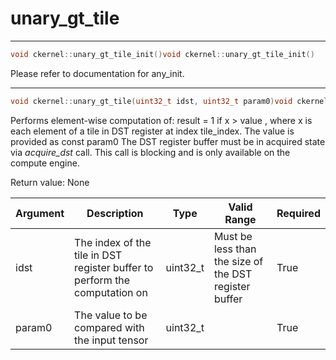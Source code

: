 # unary_gt_tile

---
```cpp
void ckernel::unary_gt_tile_init()void ckernel::unary_gt_tile_init()
```

Please refer to documentation for any_init. 

---
```cpp
void ckernel::unary_gt_tile(uint32_t idst, uint32_t param0)void ckernel::unary_gt_tile(uint32_t idst, uint32_t param0)
```

Performs element-wise computation of: result = 1 if x > value , where x is each element of a tile in DST register at index tile_index. The value is provided as const param0 The DST register buffer must be in acquired state via *acquire_dst* call. This call is blocking and is only available on the compute engine.

Return value: None

| Argument      | Description                                                                | Type      | Valid Range                                           | Required       |
|---------------|----------------------------------------------------------------------------|-----------|-------------------------------------------------------|----------------|
| idst          | The index of the tile in DST register buffer to perform the computation on | uint32_t  | Must be less than the size of the DST register buffer | True           |
| param0        | The value to be compared with the input tensor                             | uint32_t  |                                                       | True           |
